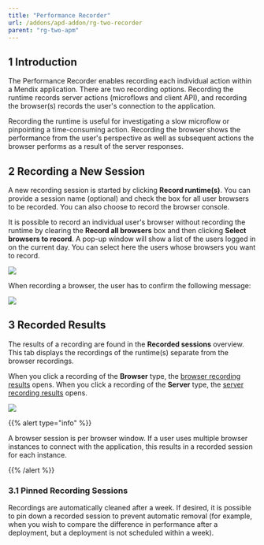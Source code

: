 ```yaml
---
title: "Performance Recorder"
url: /addons/apd-addon/rg-two-recorder
parent: "rg-two-apm"
---
```


## 1 Introduction

The Performance Recorder enables recording each individual action within a Mendix application. There are two recording options. Recording the runtime records server actions (microflows and client API), and recording the browser(s) records the user's connection to the application.

Recording the runtime is useful for investigating a slow microflow or pinpointing a time-consuming action. Recording the browser shows the performance from the user's perspective as well as subsequent actions the browser performs as a result of the server responses.

## 2 Recording a New Session

A new recording session is started by clicking **Record runtime(s)**. You can provide a session name (optional) and check the box for all user browsers to be recorded. You can also choose to record the browser console.

It is possible to record an individual user's browser without recording the runtime by clearing the **Record all browsers** box and then clicking **Select browsers to record**. A pop-up window will show a list of the users logged in on the current day. You can select here the users whose browsers you want to record.

![](attachments/rg-two/select-browsers.png)

When recording a browser, the user has to confirm the following message:

![](attachments/rg-two/Browser_agent_recording_notice.png)

## 3 Recorded Results

The results of a recording are found in the **Recorded sessions** overview. This tab displays the recordings of the runtime(s) separate from the browser recordings. 

When you click a recording of the **Browser** type, the [browser recording results](rg-two-browser-recorder-results) opens. When you click a recording of the **Server** type, the [server recording results](rg-two-runtime-recorder-results) opens.

![](attachments/rg-two/recorder.png)

{{% alert type="info" %}}

A browser session is per browser window. If a user uses multiple browser instances to connect with the application, this results in a recorded session for each instance.

{{% /alert %}}

### 3.1 Pinned Recording Sessions

Recordings are automatically cleaned after a week. If desired, it is possible to pin down a recorded session to prevent automatic removal (for example, when you wish to compare the difference in performance after a deployment, but a deployment is not scheduled within a week). 
